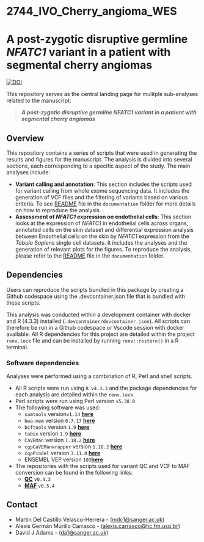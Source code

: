 # 2744_IVO_Cherry_angioma_WES
# A post-zygotic disruptive germline _NFATC1_ variant in a patient with segmental cherry angiomas

[![DOI]()]()

This repository serves as the central landing page for mulitple sub-analyses related to the manuscript:

> **_A post-zygotic disruptive germline NFATC1 variant in a patient with segmental cherry angiomas_**

## Overview

This repository contains a series of scripts that were used in generating the results and figures for the manuscript. The analysis is divided into several sections, each corresponding to a specific aspect of the study. The main analyses include:

- **Variant calling and annotation**: This section includes the scripts used for variant calling from whole exome sequencing data. It includes the generation of VCF files and the filtering of variants based on various criteria. To see [README](documentation/Somatic_Variant_calling.md) file in the `documentation` folder for more details on how to reproduce the analysis.
- **Assessment of _NFATC1_ expression on endothelial cells**: This section looks at the expression of _NFATC1_ in endothelial cells across organs, annotated cells on the skin dataset and  differential expression analysis between Endothelial cells on the skin by _NFATC1_ expression from the _Tabula Sapiens_ single cell datasets.  It includes the analyses and the generation of relevant plots for the figures. To reproduce the analysis, please refer to the [README](documentation/Tabula_sapiens_NFATC1_exp_analysis.md) file in the `documentation` folder.


## Dependencies

Users can reproduce the scripts bundled in this package by creating a Github codespace using the .devcontainer.json file that is bundled with these scripts. 

This analysis was conducted within a development container with docker and R (4.3.3) installed (`.devcontainer/devcontainer.json`). All scripts can therefore be run in a Github codespace or Vscode session with docker available. All R dependencies for this project are detailed within the project `renv.lock` file and can be installed by running `renv::restore()` in a R terminal.

### Software dependencies

Analyses were performed using a combination of R, Perl and shell scripts.

- All R scripts were run using `R v4.3.3` and the package dependencies for each analysis are detailed within the `renv.lock`.  
- Perl scripts were run using Perl version `v5.38.0`
- The following software was used:
  - `samtools` version`v1.14` [**here**](https://github.com/samtools/samtools)
  - `bwa-mem` version `0.7.17` [**here**](https://github.com/lh3/bwa)
  - `bcftools` version `1.9` [**here**](https://github.com/samtools/bcftools/)
  - `tabix` version `1.9` [**here**](https://github.com/samtools/tabix/)
  - `CaVEMan` version `1.18.2` [**here**](https://github.com/cancerit/CaVEMan)
  - `cgpCaVEManwrapper` version `1.18.2` [**here**](https://github.com/cancerit/cgpCaVEManWrapper)
  - `cgpPindel` version `3.11.0` [**here**](https://github.com/cancerit/cgpPindel)
  - ENSEMBL VEP version `103`[**here**](http://feb2021.archive.ensembl.org/info/docs/tools/vep/index.html)
- The repositories with the scripts used for variant QC and VCF to MAF conversion can be found in the following links:
    - [**QC**](https://github.com/team113sanger/dermatlas_analysis_qc) `v0.4.3`
    - [**MAF**](https://github.com/team113sanger/dermatlas_analysis_maf) `v0.5.4` 


## Contact 
- Martin Del Castillo Velasco-Herrera - (<mdc1@sanger.ac.uk>)
- Alexis Germán Murillo Carrasco - (<alexis.carrasco@hc.fm.usp.br>)
- David J Adams - (<da1@sanger.ac.uk>)


